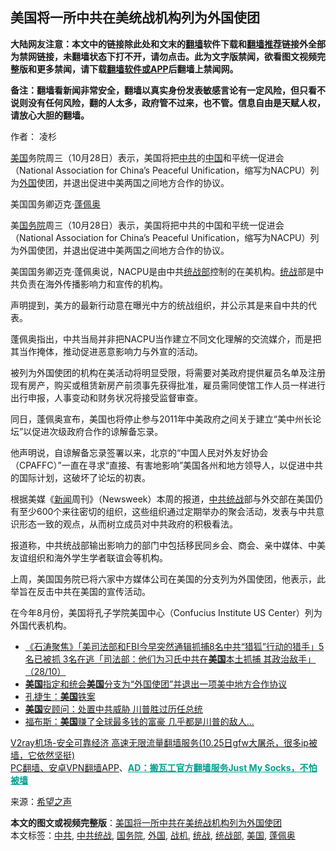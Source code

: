  <h2>美国将一所中共在美统战机构列为外国使团</h2> <p class="notice"><b>大陆网友注意：本文中的链接除此处和文末的<a href="https://github.com/bannedbook/fanqiang" >翻墙</a>软件下载和<a href="https://github.com/killgcd/justmysocks/blob/master/README.md">翻墙推荐</a>链接外全部为禁网链接，未翻墙状态下打不开，请勿点击。此为文字版禁闻，欲看图文视频完整版和更多禁闻，请下载<a href="https://github.com/bannedbook/fanqiang">翻墙软件或APP</a>后翻墙上禁闻网。</p><p>备注：翻墙看新闻非常安全，翻墙以真实身份发表敏感言论有一定风险，但只看不说则没有任何风险，翻的人太多，政府管不过来，也不管。信息自由是天赋人权，请放心大胆的翻墙。</b></p>  <div class="entry"> <p>作者： 凌杉</p> <p id="summary"><a href="https://www.bannedbook.org/bnews/tag/%e7%be%8e%e5%9b%bd/" class="st_tag internal_tag" rel="tag" title="标签 美国 下的日志">美国</a>务院周三（10月28日）表示，美国将把<a href="https://www.bannedbook.org/bnews/tag/%e4%b8%ad%e5%85%b1/" class="st_tag internal_tag" rel="tag" title="标签 中共 下的日志">中共</a>的<span class='wp_keywordlink_affiliate'><a href="https://www.bannedbook.org/" title="中国" target="_blank">中国</a></span>和平统一促进会（National Association for China&#8217;s Peaceful Unification，缩写为NACPU）列为<a href="https://www.bannedbook.org/bnews/tag/%e5%a4%96%e5%9b%bd/" class="st_tag internal_tag" rel="tag" title="标签 外国 下的日志">外国</a>使团，并退出促进中美两国之间地方合作的协议。</p> <p id="conimg"></p> <p>美国国务卿迈克·<a href="https://www.bannedbook.org/bnews/tag/%E8%93%AC%E4%BD%A9%E5%A5%A5/" class="st_tag internal_tag" rel="tag" title="标签 蓬佩奥 下的日志">蓬佩奥</a></p> <p>美<a href="https://www.bannedbook.org/bnews/tag/%e5%9b%bd%e5%8a%a1%e9%99%a2/" class="st_tag internal_tag" rel="tag" title="标签 国务院 下的日志">国务院</a>周三（10月28日）表示，美国将把中共的中国和平统一促进会（National Association for China&#8217;s Peaceful Unification，缩写为NACPU）列为外国使团，并退出促进中美两国之间地方合作的协议。</p>  <p>美国国务卿迈克·蓬佩奥说，NACPU是由中共<a href="https://www.bannedbook.org/bnews/tag/%e7%bb%9f%e6%88%98%e9%83%a8/" class="st_tag internal_tag" rel="tag" title="标签 统战部 下的日志">统战部</a>控制的在美机构。<a href="https://www.bannedbook.org/bnews/tag/%e7%bb%9f%e6%88%98/" class="st_tag internal_tag" rel="tag" title="标签 统战 下的日志">统战</a>部是中共负责在海外传播影响力和宣传的机构。</p> <p>声明提到，美方的最新行动意在曝光中方的统战组织，并公示其是来自中共的代表。</p> <p>蓬佩奥指出，中共当局并非把NACPU当作建立不同文化理解的交流媒介，而是把其当作掩体，推动促进恶意影响力与外宣的活动。</p> <p>被列为外国使团的机构在美活动将明显受限，将需要对美政府提供雇员名单及注册现有房产，购买或租赁新房产前须事先获得批准，雇员需同使馆工作人员一样进行出行申报，人事变动和财务状况将接受监督审查。</p> <p>同日，蓬佩奥宣布，美国也将停止参与2011年中美政府之间关于建立“美中州长论坛”以促进次级政府合作的谅解备忘录。</p>  <p>他声明说，自谅解备忘录签署以来，北京的“中国人民对外友好协会（CPAFFC）”一直在寻求“直接、有害地影响”美国各州和地方领导人，以促进中共的国际计划，这破坏了论坛的初衷。</p> <p>根据美媒《<span class='wp_keywordlink_affiliate'><a href="https://www.bannedbook.org/" title="新闻">新闻</a></span>周刊》（Newsweek）本周的报道，<a href="https://www.bannedbook.org/bnews/tag/%e4%b8%ad%e5%85%b1%e7%bb%9f%e6%88%98/" class="st_tag internal_tag" rel="tag" title="标签 中共统战 下的日志">中共统战</a>部与外交部在美国仍有至少600个来往密切的组织，这些组织通过定期举办的聚会活动，发表与中共意识形态一致的观点，从而树立成员对中共政府的积极看法。</p> <p>报道称，中共统战部输出影响力的部门中包括移民同乡会、商会、亲中媒体、中美友谊组织和海外学生学者联谊会等机构。</p> <p>上周，美国国务院已将六家中方媒体公司在美国的分支列为外国使团，他表示，此举旨在反击中共在美国的宣传活动。</p> <p>在今年8月份，美国将孔子学院美国中心（Confucius Institute US Center）列为外国代表机构。</p>  <ul class='op-related-articles' title='相关阅读'> <li><a href='https://www.bannedbook.org/bnews/bannedvideo/20201029/1422161.html' target='_blank'>《石涛聚焦》「美司法部和FBI今早突然通辑抓捕8名中共“猎狐”行动的猎手」5名已被抓 3名在逃「司法部：他们为习氏中共在<b>美国</b>本土抓捕 其政治敌手」（28/10）</a></li> <li><a href='https://www.bannedbook.org/bnews/headline/20201029/1422158.html' target='_blank'><b>美国</b>指定和统会<b>美国</b>分支为“外国使团”并退出一项美中地方合作协议</a></li> <li><a href='https://www.bannedbook.org/bnews/baitai/20201029/1422134.html' target='_blank'>孔捷生：<b>美国</b>铁案</a></li> <li><a href='https://www.bannedbook.org/bnews/comments/20201029/1422132.html' target='_blank'><b>美国</b>安顾问：处置中共威胁 川普胜过历任总统</a></li> <li><a href='https://www.bannedbook.org/bnews/cnnews/20201029/1422129.html' target='_blank'>福布斯：<b>美国</b>赚了全球最多钱的富豪 几乎都是川普的敌人…</a></li> </ul> <p class="texttj"> <a href="https://www.bannedbook.org/forum23/topic22702.html" target="_blank">V2ray机场-安全可靠经济 高速无限流量翻墙服务(10.25日gfw大屠杀，很多ip被墙，它依然坚挺)</a><br/> <a href="https://github.com/bannedbook/fanqiang/wiki/%E7%A6%81%E9%97%BB%E7%BD%91%E5%AE%89%E5%8D%93%E7%BF%BB%E5%A2%99%E6%96%B0%E9%97%BBAPP" target="_blank">PC翻墙、安卓VPN翻墙APP</a>、<span onclick="window.open('https://github.com/killgcd/justmysocks/blob/master/README.md')" style="font-weight:bold;color:#00A191;cursor:pointer;text-decoration:underline;outline:none">AD：搬瓦工官方翻墙服务Just My Socks，不怕被墙</span></p><p> 来源：<span class='wp_keywordlink_affiliate'><a href="https://www.soundofhope.org" title="希望之声" target="_blank">希望之声</a></span> </p><a name='sharetosocial'></a>       <div><b>本文的图文或视频完整版</b>：<a href='https://www.bannedbook.org/bnews/cbnews/20201029/1422164.html'>美国将一所中共在美统战机构列为外国使团</a></div>  </div><!--END ENTRY--> <div class="postfooter"> <div>本文标签：<a href="https://www.bannedbook.org/bnews/tag/%e4%b8%ad%e5%85%b1/" rel="tag">中共</a>, <a href="https://www.bannedbook.org/bnews/tag/%e4%b8%ad%e5%85%b1%e7%bb%9f%e6%88%98/" rel="tag">中共统战</a>, <a href="https://www.bannedbook.org/bnews/tag/%e5%9b%bd%e5%8a%a1%e9%99%a2/" rel="tag">国务院</a>, <a href="https://www.bannedbook.org/bnews/tag/%e5%a4%96%e5%9b%bd/" rel="tag">外国</a>, <a href="https://www.bannedbook.org/bnews/tag/%e6%88%98%e6%9c%ba/" rel="tag">战机</a>, <a href="https://www.bannedbook.org/bnews/tag/%e7%bb%9f%e6%88%98/" rel="tag">统战</a>, <a href="https://www.bannedbook.org/bnews/tag/%e7%bb%9f%e6%88%98%e9%83%a8/" rel="tag">统战部</a>, <a href="https://www.bannedbook.org/bnews/tag/%e7%be%8e%e5%9b%bd/" rel="tag">美国</a>, <a href="https://www.bannedbook.org/bnews/tag/%E8%93%AC%E4%BD%A9%E5%A5%A5/" rel="tag">蓬佩奥</a></div>  </div><!--END POSTFOOTER--> 
